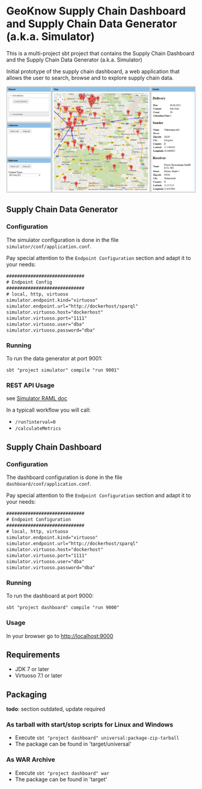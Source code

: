 # GeoKnow Supply Chain Dashboard and Supply Chain Data Generator (a.k.a. Simulator)

This is a multi-project sbt project that contains the Supply Chain Dashboard and the Supply Chain Data Generator (a.k.a. Simulator)

Initial prototype of the supply chain dashboard, a web application that allows the user to search, browse and to explore supply chain data.

![Screenshot](screenshot.png)

## Supply Chain Data Generator

### Configuration

The simulator configuration is done in the file `simulator/conf/application.conf`.

Pay special attention to the `Endpoint Configuration` section and adapt it to your needs:

    #############################
    # Endpoint Config
    #############################
    # local, http, virtuoso
    simulator.endpoint.kind="virtuoso"
    simulator.endpoint.url="http://dockerhost/sparql"
    simulator.virtuoso.host="dockerhost"
    simulator.virtuoso.port="1111"
    simulator.virtuoso.user="dba"
    simulator.virtuoso.password="dba"

### Running

To run the data generator at port 9001:

    sbt "project simulator" compile "run 9001"

### REST API Usage

see [Simulator RAML doc](raml/simulator.md)

In a typicall workflow you will call:

- `/run?interval=0`
- `/calculateMetrics`

## Supply Chain Dashboard

### Configuration

The dashboard configuration is done in the file `dashboard/conf/application.conf`.

Pay special attention to the `Endpoint Configuration` section and adapt it to your needs:

    #############################
    # Endpoint Configuration
    #############################
    # local, http, virtuoso
    simulator.endpoint.kind="virtuoso"
    simulator.endpoint.url="http://dockerhost/sparql"
    simulator.virtuoso.host="dockerhost"
    simulator.virtuoso.port="1111"
    simulator.virtuoso.user="dba"
    simulator.virtuoso.password="dba"

### Running

To run the dashboard at port 9000:

    sbt "project dashboard" compile "run 9000"

### Usage

In your browser go to [http://localhost:9000](http://localhost:9000)

## Requirements

- JDK 7 or later
- Virtuoso 7.1 or later

## Packaging

**todo**: section outdated, update required

### As tarball with start/stop scripts for Linux and Windows

- Execute `sbt "project dashboard" universal:package-zip-tarball`
- The package can be found in 'target/universal'

### As WAR Archive

- Execute `sbt "project dashboard" war`
- The package can be found in 'target'
